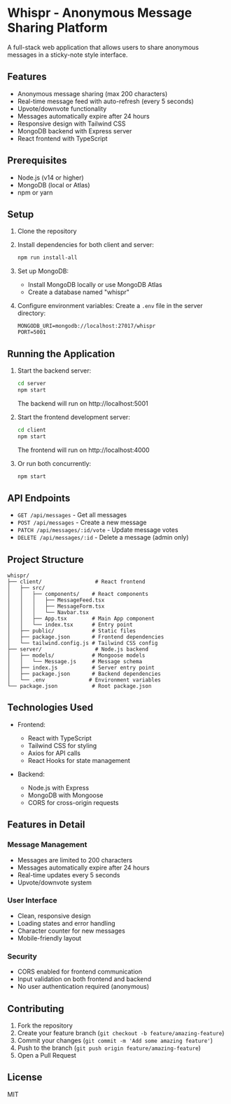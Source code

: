# Whispr - Anonymous Message Sharing Platform

A full-stack web application that allows users to share anonymous messages in a sticky-note style interface.

## Features

- Anonymous message sharing (max 200 characters)
- Real-time message feed with auto-refresh (every 5 seconds)
- Upvote/downvote functionality
- Messages automatically expire after 24 hours
- Responsive design with Tailwind CSS
- MongoDB backend with Express server
- React frontend with TypeScript

## Prerequisites

- Node.js (v14 or higher)
- MongoDB (local or Atlas)
- npm or yarn

## Setup

1. Clone the repository
2. Install dependencies for both client and server:

   ```bash
   npm run install-all
   ```

3. Set up MongoDB:

   - Install MongoDB locally or use MongoDB Atlas
   - Create a database named "whispr"

4. Configure environment variables:
   Create a `.env` file in the server directory:
   ```
   MONGODB_URI=mongodb://localhost:27017/whispr
   PORT=5001
   ```

## Running the Application

1. Start the backend server:

   ```bash
   cd server
   npm start
   ```

   The backend will run on http://localhost:5001

2. Start the frontend development server:

   ```bash
   cd client
   npm start
   ```

   The frontend will run on http://localhost:4000

3. Or run both concurrently:
   ```bash
   npm start
   ```

## API Endpoints

- `GET /api/messages` - Get all messages
- `POST /api/messages` - Create a new message
- `PATCH /api/messages/:id/vote` - Update message votes
- `DELETE /api/messages/:id` - Delete a message (admin only)

## Project Structure

```
whispr/
├── client/                 # React frontend
│   ├── src/
│   │   ├── components/    # React components
│   │   │   ├── MessageFeed.tsx
│   │   │   ├── MessageForm.tsx
│   │   │   └── Navbar.tsx
│   │   ├── App.tsx        # Main App component
│   │   └── index.tsx      # Entry point
│   ├── public/            # Static files
│   ├── package.json       # Frontend dependencies
│   └── tailwind.config.js # Tailwind CSS config
├── server/                 # Node.js backend
│   ├── models/            # Mongoose models
│   │   └── Message.js     # Message schema
│   ├── index.js           # Server entry point
│   ├── package.json       # Backend dependencies
│   └── .env              # Environment variables
└── package.json           # Root package.json
```

## Technologies Used

- Frontend:

  - React with TypeScript
  - Tailwind CSS for styling
  - Axios for API calls
  - React Hooks for state management

- Backend:
  - Node.js with Express
  - MongoDB with Mongoose
  - CORS for cross-origin requests

## Features in Detail

### Message Management

- Messages are limited to 200 characters
- Messages automatically expire after 24 hours
- Real-time updates every 5 seconds
- Upvote/downvote system

### User Interface

- Clean, responsive design
- Loading states and error handling
- Character counter for new messages
- Mobile-friendly layout

### Security

- CORS enabled for frontend communication
- Input validation on both frontend and backend
- No user authentication required (anonymous)

## Contributing

1. Fork the repository
2. Create your feature branch (`git checkout -b feature/amazing-feature`)
3. Commit your changes (`git commit -m 'Add some amazing feature'`)
4. Push to the branch (`git push origin feature/amazing-feature`)
5. Open a Pull Request

## License

MIT
